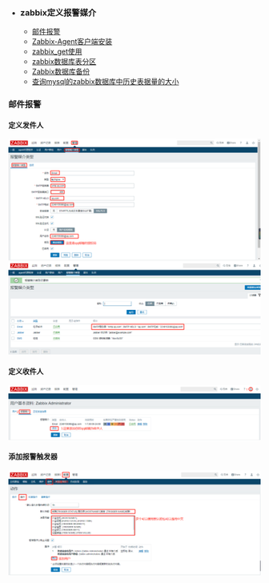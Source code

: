 + ### zabbix定义报警媒介
    + [邮件报警](#邮件报警)
    + [Zabbix-Agent客户端安装](#Zabbix-Agent客户端安装)
	+ [zabbix_get使用](#zabbix_get使用)
	+ [zabbix数据库表分区](#zabbix数据库表分区)
	+ [Zabbix数据库备份](#Zabbix数据库备份)
	+ [查询mysql的zabbix数据库中历史表据量的大小](#查询mysql的zabbix数据库中历史表据量的大小)	
### 邮件报警

#### 定义发件人
![](https://github.com/Kingserch/Job-accumulation/blob/zabbix/images/zabbix-qq.png)
![](https://github.com/Kingserch/Job-accumulation/blob/zabbix/images/zabbix-q.png)
#### 定义收件人
![](https://github.com/Kingserch/Job-accumulation/blob/zabbix/images/zabbix-s.png)
#### 添加报警触发器
![](https://github.com/Kingserch/Job-accumulation/blob/zabbix/images/zabbix-b.png)